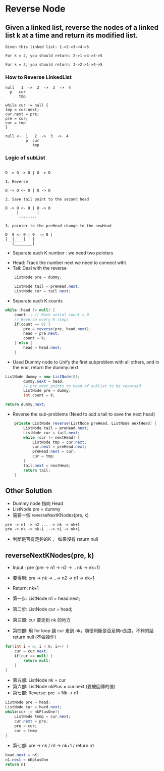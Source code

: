 # Reverse Node

## Given a linked list, reverse the nodes of a linked list k at a time and return its modified list.


```
Given this linked list: 1->2->3->4->5

For k = 2, you should return: 2->1->4->3->5

For k = 3, you should return: 3->2->1->4->5
```

### How to Reverse LinkedList
```
null   1  ->  2  ->  3  ->  4
  p   cur
      tmp

while cur != null {
tmp = cur.next;
cur.next = pre;
pre = cur;
cur = tmp
} 

null <-  1   2  ->  3  ->  4
         p  cur
            tmp
```

### Logic of subList
```

D -> O -> O | O -> O

1. Reverse

D -> O <- O | O -> O

2. Save tail point to the second head

D -> O <- O | O -> 0
     |        |
      --------

3. pointer to the preHead change to the newHead

D  0 <- 0 | 0  -> 0 | 
|__|____|   |
   |________|

```

- Separate each K number : we need two pointers
* Head: Track the number next we need to connect wiht
* Tail: Deal with the reverse
```java
    ListNode pre = dummy;
    
    ListNode tail = preHead.next;
    ListNode cur = tail.next;
```
- Separate each K counts
```java
while (head != null) {
    count--; // Move untial count = 0
    // Reverse every K steps
    if(count == 0) {
        pre = reverse(pre, head.next);
        head = pre.next;
        count = k;
    } else {
        head = head.next;
    }
```
- Used Dummy node to Unify the first subproblem with all others, and in the end, return the dummy.next
```java
ListNode dummy = new ListNode(0);
        dummy.next = head;
        // pre.next points to head of sublist to be reversed
        ListNode pre = dummy;
        int count = k;

return dummy.next;
```

- Reverse the sub-problems (Need to add a tail to save the next head)
```java
    private ListNode reverse(ListNode preHead, ListNode nextHead) {
        ListNode tail = preHead.next;
        ListNode cur = tail.next;
        while (cur != nextHead) {
            ListNode tmp = cur.next;
            cur.next = preHead.next;
            preHead.next = cur;
            cur = tmp;
        }
        tail.next = nextHead;
        return tail;
    }
```

## Other Solution

- Dummy node 指向 Head
- ListNode pre = dummy
- 需要一個 reverseNextKNodes(pre, k)
```
pre -> n1 -> n2 ... -> nk -> nk+1
pre -> nk -> nk-1 ..-> n1 -> nk+1
```

- 判斷是否有足夠的K ， 如果沒有 return null

## reverseNextKNodes(pre, k)
- Input : pre  (pre -> n1 -> n2 -> .. nk -> nk+1)
- 要得到: pre -> nk -> ..-> n2 -> n1 -> nk+1
- Return: nk+1

- 第一步: ListNode n1 = head.next;
- 第二步: ListNode cur = head;
- 第三部: cur 要走到 nk 的地方
- 第四部: 用 for loop 讓 cur 走到 nk，順便判斷是否足夠n長度，不夠的話return null (不做操作)
```java
for(int i = 0; i < k; i++) {
    cur = cur.next;
    if(cur == null) {
        return null;
    }
}
```
- 第五部: ListNode nk = cur
- 第六部: ListNode nkPlus = cur.next (要被回傳的值)
- 第七部: Reverse: pre -> Nk -> n1

```java
ListNode pre = head;
ListNode cur = haed.next;
while(cur != nkPlusOne){
    ListNode temp = cur.next;
    cur.next = pre;
    pre = cur;
    cur = temp
}
```

- 第七部: pre -> nk / n1 -> nk+1 / return n1
```java
head.next = nK;
n1.next = nKplusOne
return n1
```